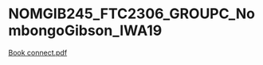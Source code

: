 # NOMGIB245_FTC2306_GROUPC_NombongoGibson_IWA19

[Book connect.pdf](https://github.com/Nombongo07/NOMGIB245_FTC2306_GROUPC_NombongoGibson_IWA19/files/12568771/Book.connect.pdf)
